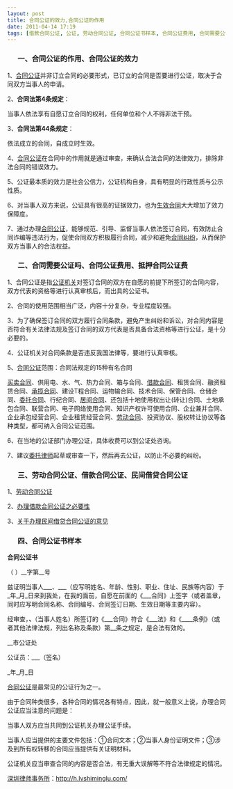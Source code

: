 ```yaml
---
layout: post
title: 合同公证的效力,合同公证的作用
date: 2011-04-14 17:19
tags: [借款合同公证, 公证, 劳动合同公证, 合同公证书样本, 合同公证费用, 合同需要公证吗, 抵押合同公证费, 民间借贷合同公证, 深圳合同纠纷律师]
---
```

<ol>
<h3>一、合同公证的作用、合同公证的效力</h3>
</ol>
1、<a href="http://h.lvshiminglu.com/law/710.html" target="_blank">合同公证</a>并非订立合同的必要形式，已订立的合同是否要进行公证，取决于合同双方当事人的申请。

2、<strong>合同法第4条规定</strong>：

当事人依法享有自愿订立合同的权利，任何单位和个人不得非法干预。

3、<strong>合同法第44条规定</strong>：

依法成立的合同，自成立时生效。

4、<a href="http://h.lvshiminglu.com/law/710.html" target="_blank">合同公证</a>在合同中的作用就是通过审查，来确认合法合同的法律效力，排除非法合同的错误效力。

5、公证最本质的效力是社会公信力，公证机构自身，具有明显的行政性质与公示性质。

6、对当事人双方来说，公证具有很高的证据效力，也为<a href="http://h.lvshiminglu.com/law/697.html" target="_blank">生效合同</a>大大增加了效力保障度。

7、通过办理<a href="http://h.lvshiminglu.com/law/710.html" target="_blank">合同公证</a>，能够规范、引导、监督当事人依法签订合同，有效防止合同诈编等违法行为，促使合同双方积极履行合同，减少和避免<a href="http://h.lvshiminglu.com/law/category/contract" target="_blank">合同纠纷</a>，从而保护双方当事人的合法权益。
<ol>
<h3>二、合同需要公证吗、合同公证费用、抵押合同公证费</h3>
</ol>
1、合同公证是指<a href="http://h.lvshiminglu.com/law/178.html" target="_blank">公证机关</a>对签订合同的双方在自愿的前提下所签订的合同内容，双方代表的资格等进行认真审核后，而出具的公证书。

2、合同的使用范围相当广泛，内容十分复杂，专业程度较强。

3、为了确保签订合同的双方履行合同条款，避免产生纠纷和诉讼，对合同内容是否符合有关法律法规及签订合同的双方代表是否具备合法资格等进行公证，是十分必要的。

4、公证机关对合同条款是否违反我国法律等，要进行认真审核。

5、<a href="http://h.lvshiminglu.com/law/710.html" target="_blank">合同公证</a>范围：合同法规定的15种有名合同

<a href="http://h.lvshiminglu.com/law/tag/%E6%88%BF%E5%B1%8B%E4%B9%B0%E5%8D%96%E5%90%88%E5%90%8C%E6%9C%89%E6%95%88%E6%9C%9F" target="_blank">买卖合同</a>、供用电、水、气、热力合同、箱与合同、<a href="http://h.lvshiminglu.com/law/144.html" target="_blank">借款合同</a>、租赁合同、融资租赁合同、<a href="http://h.lvshiminglu.com/law/tag/%E6%89%BF%E6%8F%BD%E5%90%88%E5%90%8C%E7%BA%A0%E7%BA%B7%E6%A1%88%E4%BE%8B" target="_blank">承揽合同</a>、建设T程合同、运物输合同、技术合同、保管合同、仓储合同、<a href="http://h.lvshiminglu.com/law/tag/%E5%BE%8B%E5%B8%88%E8%A7%81%E8%AF%81%E5%A7%94%E6%89%98%E5%90%88%E5%90%8C" target="_blank">委托合同</a>、行纪合同、<a href="http://h.lvshiminglu.com/law/502.html" target="_blank">居间合同</a>、还包括十地使用权出让(转让)合同、土地承包合同、联营合同、电子网络使用合同、知识产权许可使用合同、企业兼并合同、企业承包经营合同、企业租赁经营合同、<a href="http://h.lvshiminglu.com/law/181.html" target="_blank">劳动合同</a>、投资协议、股权转让协议等各种类型，都可纳入合同公证范围。

6、在当地的公证部门办理公证，具体收费可以到公证处咨询。

7、建议<a href="http://h.lvshiminglu.com/law/tag/%E5%A7%94%E6%89%98%E5%BE%8B%E5%B8%88%E8%B4%B9%E7%94%A8" target="_blank">委托律师</a>起草或审查一下，然后再去公证，以防止不必要的纠纷。
<ol>
<h3>三、劳动合同公证、借款合同公证、民间借贷合同公证</h3>
</ol>
1、<a href="http://shibei.qingdao.gov.cn/n1070/n1085/n14427/n28099/1554525.html" target="_blank">劳动合同公证</a>

2、<a href="http://www.szwz-notary.com/article/2006-10-8/233-1.htm" target="_blank">办理借款合同公证之必要性</a>

3、<a href="http://www.arq.gov.cn/Article/flfg/xzf/nwxzsf/200701/6558.html" target="_blank">关于办理民间借贷合同公证的意见</a>
<ol>
<h3>四、合同公证书样本</h3>
</ol>
<strong>合同公证书</strong>

（ ）__字第__号

兹证明当事人___、___（应写明姓名、年龄、性别、职业、住址、民族等内容）于_年_月_日来到我处，在我的面前，自愿在前面的《___合同》上签字（或者盖章，同时应写明合同名称、合同编号、合同签订日期、生效日期等主要内容）。

经审查，___、___（当事人姓名）所签订的《___合同》符合《___法》和《____条例》（或者其他法律法规，列出名称及条款）第__条之规定，是合法有效的。

__市公证处

公证员：___（签名）

_年_月_日

<a href="http://h.lvshiminglu.com/law/710.html" target="_blank">合同公证</a>是最常见的公证行为之一。

由于合同种类很多，各种合同的情况各有特点，因此，就一般意义上说，办理合同公证应当注意的问题是：

当事人双方应当共同到公证机关办理公证手续。

当事人应当提供的主要文件包括：①合同文本；②当事人身份证明文件；③涉及到所有权转移的合同应当提供有关证明材料。

公证机关应当审查合同的内容是否合法，有无重大误解等不符合法律规定的情况。

<a href="http://h.lvshiminglu.com/">深圳律师事务所</a>：<a href="http://h.lvshiminglu.com/">http://h.lvshiminglu.com/</a>

